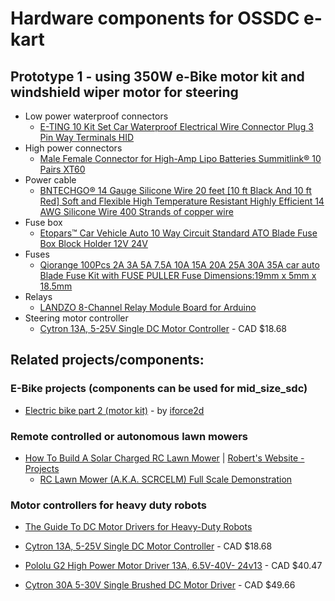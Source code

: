 
# Hardware components for OSSDC e-kart 

## Prototype 1 - using 350W e-Bike motor kit and windshield wiper motor for steering

- Low power waterproof connectors
    - [E-TING 10 Kit Set Car Waterproof Electrical Wire Connector Plug 3 Pin Way Terminals HID](http://a.co/cDR3Unm)
- High power connectors
    - [Male Female Connector for High-Amp Lipo Batteries Summitlink® 10 Pairs XT60](http://a.co/753VSJl)
- Power cable
    - [BNTECHGO® 14 Gauge Silicone Wire 20 feet [10 ft Black And 10 ft Red] Soft and Flexible High Temperature Resistant Highly Efficient 14 AWG Silicone Wire 400 Strands of copper wire](http://a.co/aIyqGQR)
- Fuse box
    - [Etopars™ Car Vehicle Auto 10 Way Circuit Standard ATO Blade Fuse Box Block Holder 12V 24V](http://a.co/10tA0H4)
- Fuses
    - [Qiorange 100Pcs 2A 3A 5A 7.5A 10A 15A 20A 25A 30A 35A car auto Blade Fuse Kit with FUSE PULLER Fuse Dimensions:19mm x 5mm x 18.5mm](http://a.co/dVn0zki)
- Relays
    - [LANDZO 8-Channel Relay Module Board for Arduino](http://a.co/5AEBjzd)
- Steering motor controller
    - [Cytron 13A, 5-25V Single DC Motor Controller](http://www.robotshop.com/ca/en/cytron-13a-5-30v-single-dc-motor-controller.html) - CAD $18.68

## Related projects/components:

### E-Bike projects (components can be used for mid_size_sdc)

- [Electric bike part 2 (motor kit)](https://www.youtube.com/watch?v=oReN5VhSyjI) - by [iforce2d](https://www.youtube.com/channel/UCTXOorupCLqqQifs2jbz7rQ) 

### Remote controlled or autonomous lawn mowers

- [How To Build A Solar Charged RC Lawn Mower](http://www.robert-smith.net/my-projects/how-to-build-a-rc-lawn-mower/) | [Robert's Website - Projects](http://www.robert-smith.net/my-projects)
    - [RC Lawn Mower (A.K.A. SCRCELM) Full Scale Demonstration](https://www.youtube.com/watch?list=PLE60402EB48810C8F&v=yqfuwbv7VuI)

### Motor controllers for heavy duty robots

- [The Guide To DC Motor Drivers for Heavy-Duty Robots](https://www.intorobotics.com/the-guide-to-dc-motor-drivers-for-heavy-duty-robots)

- [Cytron 13A, 5-25V Single DC Motor Controller](http://www.robotshop.com/ca/en/cytron-13a-5-30v-single-dc-motor-controller.html) - CAD $18.68

- [Pololu G2 High Power Motor Driver 13A, 6.5V-40V- 24v13](http://www.robotshop.com/ca/en/pololu-g2-high-power-motor-driver-13a-65v-40v-24v13.html) - CAD $40.47

- [Cytron 30A 5-30V Single Brushed DC Motor Driver](http://www.robotshop.com/ca/en/cytron-30a-5-30v-single-brushed-dc-motor-driver.html) - CAD $49.66